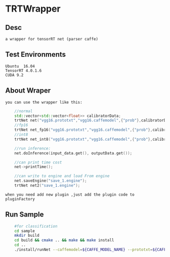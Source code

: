 # TRTWrapper

## Desc

    a wrapper for tensorRT net (parser caffe)

## Test Environments

    Ubuntu  16.04
    TensorRT 4.0.1.6
    CUDA 9.2

## About Wraper

    you can use the wrapper like this:
```cpp
    //normal
    std::vector<std::vector<float>> calibratorData;
    trtNet net("vgg16.prototxt","vgg16.caffemodel",{"prob"},calibratorData);
    //fp16
    trtNet net_fp16("vgg16.prototxt","vgg16.caffemodel",{"prob"},calibratorData,RUN_MODE:FLOAT16);
    //int8
    trtNet net_int8("vgg16.prototxt","vgg16.caffemodel",{"prob"},calibratorData,RUN_MODE:INT8);

    //run inference:
    net.doInference(input_data.get(), outputData.get());

    //can print time cost
    net->printTime();

    //can write to engine and load From engine
    net.saveEngine("save_1.engine");
    trtNet net2("save_1.engine");
```

    when you need add new plugin ,just add the plugin code to pluginFactory

## Run Sample

```bash
    #for classification
    cd sample
    mkdir build
    cd build && cmake .. && make && make install
    cd ..
    ./install/runNet --caffemodel=${CAFFE_MODEL_NAME} --prototxt=${CAFFE_PROTOTXT} --input=./test.jpg
```
    
